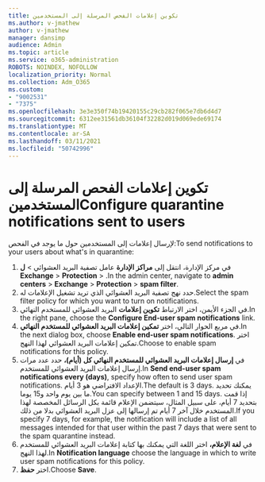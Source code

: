 ```yaml
---
title: تكوين إعلامات الفحص المرسلة إلى المستخدمين
ms.author: v-jmathew
author: v-jmathew
manager: dansimp
audience: Admin
ms.topic: article
ms.service: o365-administration
ROBOTS: NOINDEX, NOFOLLOW
localization_priority: Normal
ms.collection: Adm_O365
ms.custom:
- "9002531"
- "7375"
ms.openlocfilehash: 3e3e350f74b19420155c29cb282f065e7db6d4d7
ms.sourcegitcommit: 6312ee31561db36104f32282d019d069ede69174
ms.translationtype: MT
ms.contentlocale: ar-SA
ms.lasthandoff: 03/11/2021
ms.locfileid: "50742996"
---
```

# <a name="configure-quarantine-notifications-sent-to-users"></a><span data-ttu-id="c0677-102">تكوين إعلامات الفحص المرسلة إلى المستخدمين</span><span class="sxs-lookup"><span data-stu-id="c0677-102">Configure quarantine notifications sent to users</span></span>

<span data-ttu-id="c0677-103">لإرسال إعلامات إلى المستخدمين حول ما يوجد في الفحص:</span><span class="sxs-lookup"><span data-stu-id="c0677-103">To send notifications to your users about what's in quarantine:</span></span>

1. <span data-ttu-id="c0677-104">في مركز الإدارة، انتقل إلى **مراكز الإدارة** عامل تصفية البريد العشوائي  >  **ل Exchange**  >  **Protection**  >  .</span><span class="sxs-lookup"><span data-stu-id="c0677-104">In the admin center, navigate to **admin centers** > **Exchange** > **Protection** > **spam filter**.</span></span>
2. <span data-ttu-id="c0677-105">حدد نهج تصفية البريد العشوائي الذي تريد تشغيل الإعلامات له.</span><span class="sxs-lookup"><span data-stu-id="c0677-105">Select the spam filter policy for which you want to turn on notifications.</span></span>
3. <span data-ttu-id="c0677-106">في الجزء الأيمن، اختر الارتباط **تكوين إعلامات** البريد العشوائي للمستخدم النهائي.</span><span class="sxs-lookup"><span data-stu-id="c0677-106">In the right pane, choose the **Configure End-user spam notifications** link.</span></span>
4. <span data-ttu-id="c0677-107">في مربع الحوار التالي، اختر **تمكين إعلامات البريد العشوائي للمستخدم النهائي**.</span><span class="sxs-lookup"><span data-stu-id="c0677-107">In the next dialog box, choose **Enable end-user spam notifications**.</span></span> <span data-ttu-id="c0677-108">اختر تمكين إعلامات البريد العشوائي لهذا النهج.</span><span class="sxs-lookup"><span data-stu-id="c0677-108">Choose to enable spam notifications for this policy.</span></span>
5. <span data-ttu-id="c0677-109">في **إرسال إعلامات البريد العشوائي للمستخدم النهائي كل (أيام)،** حدد عدد مرات إرسال إعلامات البريد العشوائي للمستخدم.</span><span class="sxs-lookup"><span data-stu-id="c0677-109">In **Send end-user spam notifications every (days)**, specify how often to send user spam notifications.</span></span> <span data-ttu-id="c0677-110">الإعداد الافتراضي هو 3 أيام.</span><span class="sxs-lookup"><span data-stu-id="c0677-110">The default is 3 days.</span></span> <span data-ttu-id="c0677-111">يمكنك تحديد ما بين يوم واحد و15 يوما.</span><span class="sxs-lookup"><span data-stu-id="c0677-111">You can specify between 1 and 15 days.</span></span> <span data-ttu-id="c0677-112">إذا قمت بتحديد 7 أيام، على سبيل المثال، سيتضمن الإعلام قائمة بكل الرسائل المخصصة لهذا المستخدم خلال آخر 7 أيام تم إرسالها إلى عزل البريد العشوائي بدلا من ذلك.</span><span class="sxs-lookup"><span data-stu-id="c0677-112">If you specify 7 days, for example, the notification will include a list of all messages intended for that user within the past 7 days that were sent to the spam quarantine instead.</span></span>
6. <span data-ttu-id="c0677-113">في **لغة الإعلام،** اختر اللغة التي يمكنك بها كتابة إعلامات البريد العشوائي للمستخدم لهذا النهج.</span><span class="sxs-lookup"><span data-stu-id="c0677-113">In **Notification language** choose the language in which to write user spam notifications for this policy.</span></span>
7. <span data-ttu-id="c0677-114">اختر **حفظ**.</span><span class="sxs-lookup"><span data-stu-id="c0677-114">Choose **Save**.</span></span>
